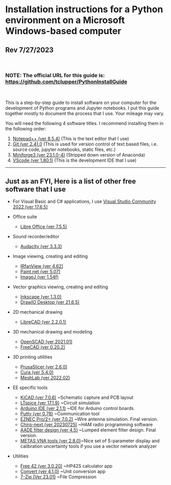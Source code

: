# Installation instructions for a Python environment on a Microsoft Windows-based computer
## Rev 7/27/2023
<br>

### NOTE: The official URL for this guide is:  https://github.com/tclupper/PythonInstallGuide 
<br>

This is a step-by-step guide to install software on your computer for the development of Python programs and Jupyter notebooks.  I put this guide together mostly to document the process that I use.  Your mileage may vary.

You will need the following 4 software titles. I recommend installing them in the following order:

1) [Notepad++ (ver 8.5.4)](NotepadPlusPlus.md) (This is the text editor that I use)
2) [Git (ver 2.41.0](Git.md)  (This is used for version control of text based files, i.e. source code, jupyter notebooks, static files, etc.)
3) [Miniforge3 (ver 23.1.0-4)](Miniforge.md)  (Stripped down version of Anaconda)
4) [VScode (ver 1.80.1)](VScode.md)  (This is the development IDE that I use)
---
## Just as an FYI, Here is a list of other free software that I use
* For Visual Basic and C# applications, I use [Visual Studio Community 2022 (ver 17.6.5)](https://visualstudio.microsoft.com/vs/community)

* Office suite
    * [Libre Office (ver 7.5.5)](https://www.libreoffice.org)
* Sound recorder/editor
    * [Audacity (ver 3.3.3)](https://www.audacityteam.org)
* Image viewing, creating and editing
    * [IRfanView (ver 4.62)](https://www.irfanview.com)
    * [Paint.net (ver 5.07)](https://www.getpaint.net)
    * [ImageJ (ver 1.54f)](https://imagej.nih.gov/ij/)
* Vector graphics viewing, creating and editing
    * [Inkscape (ver 1.3.0)](https://inkscape.org)
    * [DrawIO Desktop (ver 21.6.5)](https://github.com/jgraph/drawio-desktop/releases)
* 2D mechanical drawing
    * [LibreCAD (ver 2.2.0.1)](https://github.com/LibreCAD/LibreCAD/releases)
* 3D mechanical drawing and modeling
    * [OpenSCAD (ver 2021.01)](https://openscad.org/downloads.html)
    * [FreeCAD (ver 0.20.2)](https://www.freecadweb.org)
* 3D printing utilities
    * [PrusaSlicer (ver 2.6.0)](https://www.prusa3d.com/prusaslicer)
    * [Cura (ver 5.4.0)](https://ultimaker.com/software/ultimaker-cura)
    * [MeshLab (ver 2022.02)](https://www.meshlab.net/#download)
* EE specific tools
    * [KiCAD (ver 7.0.6)](https://kicad.org/download/windows/) ~Schematic capture and PCB layout
    * [LTspice (ver 17.1.9)](https://www.analog.com/en/design-center/design-tools-and-calculators/ltspice-simulator.html) ~Circuit simulation
    * [Arduino IDE (ver 2.1.1)](https://www.arduino.cc/en/software) ~IDE for Arduino control boards
    * [Putty (ver 0.78)](https://www.putty.org) ~Communication tool
    * [EZNEC Pro/2+ (ver 7.0.2)](https://www.eznec.com/) ~Wire antenna simulation. Final version.
    * [Chirp-next (ver 20230725)](https://chirp.danplanet.com/projects/chirp/wiki/Download) ~HAM radio programming software
    * [AADE filter design (ver 4.5)](http://www.ke5fx.com/aadeflt.htm) ~Lumped element filter design. Final version.
    * [METAS VNA tools (ver 2.8.0)](https://www.metas.ch/metas/en/home/fabe/hochfrequenz/vna-tools.html)~Nice set of S-parameter display and calibration uncertainty tools if you use a vector network analyzer
* Utilities
    * [Free 42 (ver 3.0.20)](https://thomasokken.com/free42/) ~HP42S calculator app
    * [Convert (ver 4.1.0)](https://joshmadison.com/convert-for-windows/) ~Unit conversion app
    * [7-Zip (Ver 23.01)](https://www.7-zip.org/) ~File Compression